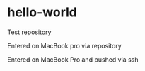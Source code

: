 # hello-world
Test repository

Entered on MacBook pro via repository

Entered on MacBook Pro and pushed via ssh
